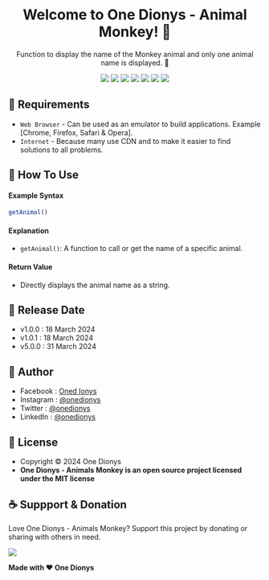 <h1 align="center">Welcome to One Dionys - Animal Monkey! 👋 </h1>

<p align="center">Function to display the name of the Monkey animal and only one animal name is displayed. 💖 </p>

<p align="center">
<img src="https://img.shields.io/github/contributors/onedionys/onedionys-animal-monkey?style=flat-square">
<img src="https://img.shields.io/github/issues/onedionys/onedionys-animal-monkey?style=flat-square">
<img src="https://img.shields.io/github/stars/onedionys/onedionys-animal-monkey?style=flat-square"> 
<img src="https://img.shields.io/github/forks/onedionys/onedionys-animal-monkey?style=flat-square">
<img src="https://img.shields.io/github/last-commit/onedionys/onedionys-animal-monkey.svg?style=flat-square">
<img src="https://img.shields.io/github/languages/code-size/onedionys/onedionys-animal-monkey?style=flat-square">
<img src="https://img.shields.io/github/license/onedionys/onedionys-animal-monkey?style=flat-square">
</p>

## 💾 Requirements

* `Web Browser` - Can be used as an emulator to build applications. Example [Chrome, Firefox, Safari & Opera].
* `Internet` - Because many use CDN and to make it easier to find solutions to all problems.

## 🎯 How To Use

#### Example Syntax

```javascript
getAnimal()
```

#### Explanation

* `getAnimal()`: A function to call or get the name of a specific animal.

#### Return Value

* Directly displays the animal name as a string.

## 📆 Release Date

* v1.0.0 : 18 March 2024
* v1.0.1 : 18 March 2024
* v5.0.0 : 31 March 2024

## 🧑 Author

* Facebook : <a href="https://www.facebook.com/theonedionys"> Oned Ionys</a>
* Instagram : <a href="https://www.instagram.com/onedionys/"> @onedionys</a>
* Twitter : <a href="https://twitter.com/onedionys"> @onedionys</a>
* LinkedIn :  <a href="https://www.linkedin.com/in/onedionys/"> @onedionys</a>

## 📝 License

* Copyright © 2024 One Dionys
* **One Dionys - Animals Monkey is an open source project licensed under the MIT license**

## ☕️ Suppport & Donation

Love One Dionys - Animals Monkey? Support this project by donating or sharing with others in need.

<a href="https://www.buymeacoffee.com/onedionys"><img src="https://img.shields.io/badge/Buy_Me_A_Coffee-FFDD00?style=for-the-badge&logo=buy-me-a-coffee&logoColor=black"/> </a>

**Made with ❤️ One Dionys**
